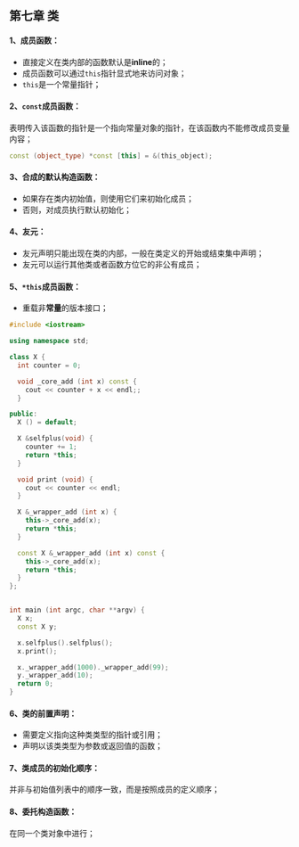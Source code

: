 ## 第七章 类

#### 1、成员函数：

* 直接定义在类内部的函数默认是**inline**的；
* 成员函数可以通过`this`指针显式地来访问对象；
* `this`是一个常量指针；

#### 2、`const`成员函数：

表明传入该函数的指针是一个指向常量对象的指针，在该函数内不能修改成员变量内容；

```c++
const (object_type) *const [this] = &(this_object);
```

#### 3、合成的默认构造函数：

* 如果存在类内初始值，则使用它们来初始化成员；
* 否则，对成员执行默认初始化；

#### 4、友元：

* 友元声明只能出现在类的内部，一般在类定义的开始或结束集中声明；
* 友元可以运行其他类或者函数方位它的非公有成员；

#### 5、`*this`成员函数：

* 重载非**常量**的版本接口；

```c++
#include <iostream>

using namespace std;

class X {
  int counter = 0;

  void _core_add (int x) const {
    cout << counter + x << endl;;
  }

public:
  X () = default;

  X &selfplus(void) {
    counter += 1;
    return *this;
  }

  void print (void) {
    cout << counter << endl;
  }

  X &_wrapper_add (int x) {
    this->_core_add(x);
    return *this;
  }

  const X &_wrapper_add (int x) const {
    this->_core_add(x);
    return *this;
  }
};


int main (int argc, char **argv) {
  X x;
  const X y;

  x.selfplus().selfplus();
  x.print();

  x._wrapper_add(1000)._wrapper_add(99);
  y._wrapper_add(10);
  return 0;
}
```

#### 6、类的前置声明：

* 需要定义指向这种类类型的指针或引用；
* 声明以该类类型为参数或返回值的函数；

#### 7、类成员的初始化顺序：

并非与初始值列表中的顺序一致，而是按照成员的定义顺序；

#### 8、委托构造函数：

在同一个类对象中进行；


